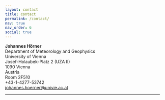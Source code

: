 ```yaml
---
layout: contact
title: contact
permalink: /contact/
nav: true
nav_order: 6
social: true
---
```



**Johannes Hörner** <br />
Department of Meteorology and Geophysics  <br />
University of Vienna <br />
Josef-Holaubek-Platz 2 (UZA II) <br />
1090 Vienna <br />
Austria <br />
Room 2F510 <br />
+43-1-4277-53742<br />
<a href='mailto:johannes.hoerner@univie.ac.at'>johannes.hoerner@univie.ac.at</a>


---
